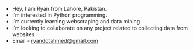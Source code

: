 - Hey, I am Ryan from Lahore, Pakistan.
- I’m interested in Python programming.
- I’m currently learning webscraping and data mining
- I’m looking to collaborate on any project related to collecting data from websites
- Email - ryandotahmed@gmail.com
